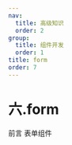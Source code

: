 ```yaml
---
nav:
  title: 高级知识
  order: 2
group:
  title: 组件开发
  order: 1
title: form
order: 7
---
```


# 六.form

<Alert type="info"> 前言
表单组件
</Alert>
